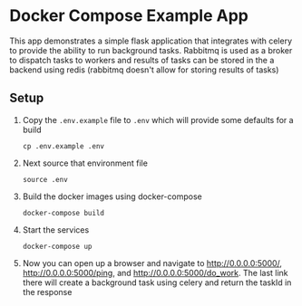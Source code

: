 # Docker Compose Example App

This app demonstrates a simple flask application that integrates with celery
to provide the ability to run background tasks. Rabbitmq is used as a broker
to dispatch tasks to workers and results of tasks can be stored in the a backend
using redis (rabbitmq doesn't allow for storing results of tasks)

## Setup

1. Copy the `.env.example` file to `.env` which will provide some defaults
for a build
    ```
    cp .env.example .env
    ```
  
2. Next source that environment file
    ```
    source .env
    ```

3. Build the docker images using docker-compose
    ```
    docker-compose build
    ```

4. Start the services
    ```
    docker-compose up
    ```
5. Now you can open up a browser and navigate to http://0.0.0.0:5000/, http://0.0.0.0:5000/ping, and http://0.0.0.0:5000/do_work.
The last link there will create a background task using celery and return the taskId in the response

 